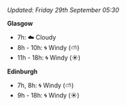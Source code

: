 *Updated: Friday 29th September 05:30*

**Glasgow**

* 7h: :cloud: Cloudy
* 8h - 10h: :cyclone: Windy (:partly_sunny:)
* 11h - 18h: :cyclone: Windy (:sunny:)

**Edinburgh**

* 7h, 8h: :cyclone: Windy (:partly_sunny:)
* 9h - 18h: :cyclone: Windy (:sunny:)
